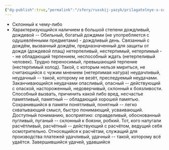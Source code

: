 ```yaml
---
{"dg-publish":true,"permalink":"/sfery/russkij-yazyk/prilagatelnye-s-suffiksom-liv/","tags":["Русский","flashcards"]}
---
```


- Склонный к чему-либо
- Характеризующийся наличием в большой степени
дождливый, дождевой -- Обильный, богатый дождями (не употребляется с одушевлёнными предметами) - дождливый день. Связанный с дождём, вызванный дождём, предназначенный для защиты от дождя (дождевой плащ)
нетерпеливый, нестерпимый, нетерпимый -- не обладающий терпением, неспособный ждать (нетерпеливый человек). Трудно переносимый, превышающий терпение (нестерпимый холод). Такой, с которым нельзя мириться, не считающийся с чужим мнением (нетерпимая натура)
неудачливый, неудачный -- такой, которому не везёт, преследуемый неудачами. Заканчивающийся неудачами 
опасливый, опасный -- действующий с опаской, настороженный, недоверчивый, склонный к боязливости. Способный вызвать, причинить какой либо вред, несчастье
памятливый, памятный -- обладающий хорошей памятью. Сохранившийся в памяти
понятливый, понятный -- легко схватывающий смысл, быстро понимающий, усваивающий. Доступный пониманию, восприятию: справделивый, обоснованный
пугливый, пуганый -- склонный к боязни, робкий. Тот, кого напугали
расчётливый, расчётный -- действующий с расчётом, ведущий себя осмотрительно. Относящийся к расчётам, служащий для производства платежей
удачливый, удачный -- такой, которому всё удаётся. Завершившийся удачей, удавшийся
